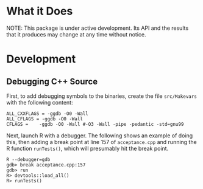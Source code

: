 
<!-- README.md is generated from README.Rmd. Please edit that file -->

# What it Does

NOTE: This package is under active development. Its API and the results
that it produces may change at any time without notice.

# Development

## Debugging C++ Source

First, to add debugging symbols to the binaries, create the file
`src/Makevars` with the following content:

    ALL_CXXFLAGS = -ggdb -O0 -Wall
    ALL_CFLAGS = -ggdb -O0 -Wall
    CFLAGS =    -ggdb -O0 -Wall #-O3 -Wall -pipe -pedantic -std=gnu99

Next, launch R with a debugger. The following shows an example of doing
this, then adding a break point at line 157 of `acceptance.cpp` and
running the R function `runTests()`, which will presumably hit the break
point.

    R --debugger=gdb
    gdb> break acceptance.cpp:157
    gdb> run
    R> devtools::load_all()
    R> runTests()
